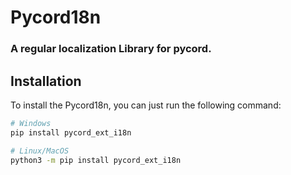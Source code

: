 # Pycord18n

### A regular localization Library for pycord.

## Installation
To install the Pycord18n, you can just run the following command:

```bash
# Windows
pip install pycord_ext_i18n

# Linux/MacOS
python3 -m pip install pycord_ext_i18n
```